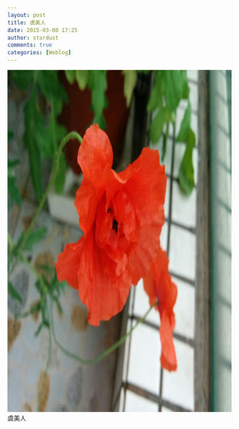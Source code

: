 ```yaml
---
layout: post
title: 虞美人
date: 2015-03-08 17:25
author: stardust
comments: true
categories: [Weblog]
---
```

<a href="/wp-content/uploads/2015/03/wpid-p50305-161059.jpg"><img src="/wp-content/uploads/2015/03/wpid-p50305-161059-1024x768.jpg" alt="wpid-p50305-161059.jpg" width="1024" height="768" class="alignnone size-large wp-image-186" /></a>
虞美人
